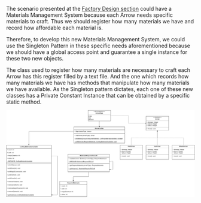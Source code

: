 The scenario presented at the [Factory Design section](https://github.com/Rick-Addiction/Design-Patterns-Studies/tree/master/Factory) could have a Materials Management System because each Arrow needs specific materials to craft. Thus we should register how many materials we have and record how affordable each material is.

Therefore, to develop this new Materials Management System, we could use the Singleton Pattern in these specific needs aforementioned because we should have a global access point and guarantee a single instance for these two new objects.

The class used to register how many materials are necessary to craft each Arrow has this register filled by a text file. And the one which records how many materials we have has methods that manipulate how many materials we have available. As the Singleton pattern dictates, each one of these new classes has a Private Constant Instance that can be obtained by a specific static method.

![alt text](https://github.com/Rick-Addiction/Design-Patterns-Studies/blob/master/Singleton/doc/CRAFTING_MATERIALS.png?raw=true)
